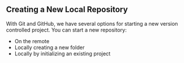 ## Creating a New Local Repository

With Git and GitHub, we have several options for starting a new version controlled project. You can start a new repository:

- On the remote
- Locally creating a new folder
- Locally by initializing an existing project
